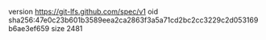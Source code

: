 version https://git-lfs.github.com/spec/v1
oid sha256:47e0c23b601b3589eea2ca2863f3a5a71cd2bc2cc3229c2d053169b6ae3ef659
size 2481
